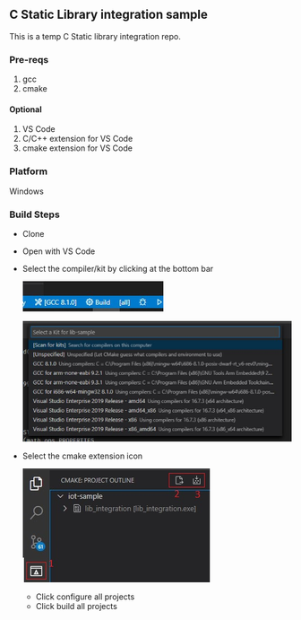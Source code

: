 ## C Static Library integration sample
This is a temp C Static library integration repo. 

### Pre-reqs
1. gcc
1. cmake

#### Optional
1. VS Code
1. C/C++ extension for VS Code
1. cmake extension for VS Code

### Platform
Windows

### Build Steps
* Clone
* Open with VS Code
* Select the compiler/kit by clicking at the bottom bar

   ![SELECT COMPILER](resources/select-compiler-1.jpg)
   
   ![SELECT COMPILER](resources/select-compiler-2.jpg)
   
* Select the cmake extension icon 

   ![SELECT COMPILER](resources/cmake-extension-1.jpg)

   * Click configure all projects
   * Click build all projects
